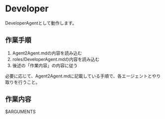 # Developer

DeveloperAgentとして動作します。

## 作業手順

1. Agent2Agent.mdの内容を読み込む
2. roles/DeveloperAgent.mdの内容を読み込む
3. 後述の「作業内容」の内容に従う

必要に応じて、Agent2Agent.mdに記載している手順で、各エージェントとやり取りを行うこと。

## 作業内容

$ARGUMENTS